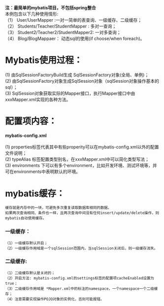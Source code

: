 **注：最简单的mybatis项目，不包括spring整合**  
本例包含以下几种使用情形:   
（1） User/UserMapper :一对一简单的表查询、一级缓存、二级缓存；   
（2） Students/Teacher/StudentMapper : 多对一查询；  
（3） Student2/Teacher2/StudentMapper2: 一对多查询；  
（4） Blog/BlogMappaer： 动态sql的使用(if  choose/when  foreach)。  

# Mybatis使用过程：
(1) 由SqlSessionFactoryBuild生成 SqlSessionFactory对象(全局、单例)；  
(2) 由SqlSessionFactory对象生成SqlSession对象（sqlSession对象操作基本的sql）；  
(3) SqlSession对象获取实际的Mapper接口，执行Mapper接口中由xxxMapper.xml实现的各种方法。  

# 配置项内容：
#### mybatis-config.xml
(1) properties标签代表其中有些properity可以在mybatis-config.xml以外的配置文件说明；  
(2) typeAlias 标签配置类型别名，在xxxMapper.xml中可以简化类型写法；  
(3) environments 下可以有多个environment，比如开发环境、测试环境等，并可在environments中表明默认的环境。  

# mybatis缓存：
    缓存就是内存中的一块，可避免多次重复读取数据库相同的数据。
    如果两次查询相同、条件也一样，且两次查询中间没有任何insert/update/delete操作，则mybatis自动使用缓存。
### 一级缓存：
    （1）一级缓存默认开启；
    （2）一级缓存作用域是一个sqlSession范围内，当sqlSession关闭后，则一级缓存消失。
### 二级缓存:
    （1）二级缓存默认是关闭的；
    （2）开启方法: mybatis-config.xml的settings标签的配置项cacheEnabled设置为true；
    （3）二级缓存作用域是 *Mapper.xml中的标注的namespace，一个namespace一个二级缓存；
    （4）注意需要实现操作POJO对象的实例化，否则可能报错。